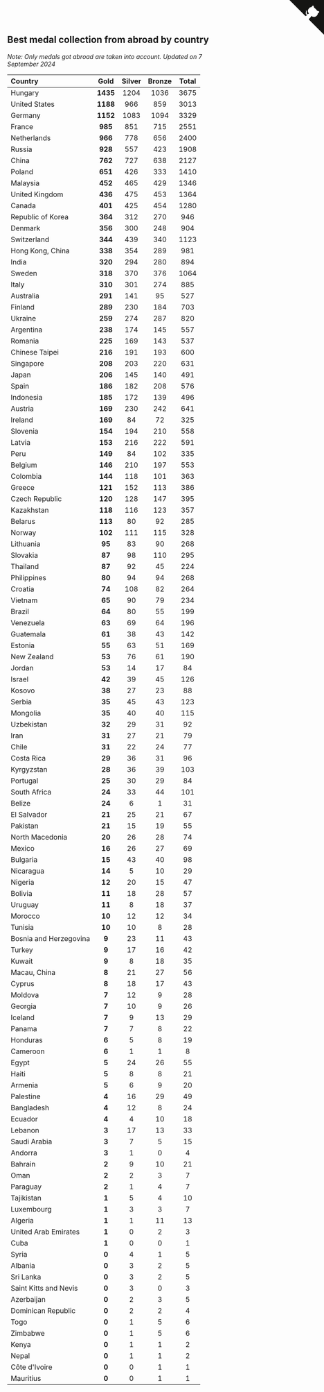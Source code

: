 ## Best medal collection from abroad by country

*Note: Only medals got abroad are taken into account.*
*Updated on  7 September 2024*

| Country | Gold | Silver | Bronze | Total |
| :--- | :--: | :--: | :--: | :--: |
| Hungary | **1435** | 1204 | 1036 | 3675 |
| United States | **1188** | 966 | 859 | 3013 |
| Germany | **1152** | 1083 | 1094 | 3329 |
| France | **985** | 851 | 715 | 2551 |
| Netherlands | **966** | 778 | 656 | 2400 |
| Russia | **928** | 557 | 423 | 1908 |
| China | **762** | 727 | 638 | 2127 |
| Poland | **651** | 426 | 333 | 1410 |
| Malaysia | **452** | 465 | 429 | 1346 |
| United Kingdom | **436** | 475 | 453 | 1364 |
| Canada | **401** | 425 | 454 | 1280 |
| Republic of Korea | **364** | 312 | 270 | 946 |
| Denmark | **356** | 300 | 248 | 904 |
| Switzerland | **344** | 439 | 340 | 1123 |
| Hong Kong, China | **338** | 354 | 289 | 981 |
| India | **320** | 294 | 280 | 894 |
| Sweden | **318** | 370 | 376 | 1064 |
| Italy | **310** | 301 | 274 | 885 |
| Australia | **291** | 141 | 95 | 527 |
| Finland | **289** | 230 | 184 | 703 |
| Ukraine | **259** | 274 | 287 | 820 |
| Argentina | **238** | 174 | 145 | 557 |
| Romania | **225** | 169 | 143 | 537 |
| Chinese Taipei | **216** | 191 | 193 | 600 |
| Singapore | **208** | 203 | 220 | 631 |
| Japan | **206** | 145 | 140 | 491 |
| Spain | **186** | 182 | 208 | 576 |
| Indonesia | **185** | 172 | 139 | 496 |
| Austria | **169** | 230 | 242 | 641 |
| Ireland | **169** | 84 | 72 | 325 |
| Slovenia | **154** | 194 | 210 | 558 |
| Latvia | **153** | 216 | 222 | 591 |
| Peru | **149** | 84 | 102 | 335 |
| Belgium | **146** | 210 | 197 | 553 |
| Colombia | **144** | 118 | 101 | 363 |
| Greece | **121** | 152 | 113 | 386 |
| Czech Republic | **120** | 128 | 147 | 395 |
| Kazakhstan | **118** | 116 | 123 | 357 |
| Belarus | **113** | 80 | 92 | 285 |
| Norway | **102** | 111 | 115 | 328 |
| Lithuania | **95** | 83 | 90 | 268 |
| Slovakia | **87** | 98 | 110 | 295 |
| Thailand | **87** | 92 | 45 | 224 |
| Philippines | **80** | 94 | 94 | 268 |
| Croatia | **74** | 108 | 82 | 264 |
| Vietnam | **65** | 90 | 79 | 234 |
| Brazil | **64** | 80 | 55 | 199 |
| Venezuela | **63** | 69 | 64 | 196 |
| Guatemala | **61** | 38 | 43 | 142 |
| Estonia | **55** | 63 | 51 | 169 |
| New Zealand | **53** | 76 | 61 | 190 |
| Jordan | **53** | 14 | 17 | 84 |
| Israel | **42** | 39 | 45 | 126 |
| Kosovo | **38** | 27 | 23 | 88 |
| Serbia | **35** | 45 | 43 | 123 |
| Mongolia | **35** | 40 | 40 | 115 |
| Uzbekistan | **32** | 29 | 31 | 92 |
| Iran | **31** | 27 | 21 | 79 |
| Chile | **31** | 22 | 24 | 77 |
| Costa Rica | **29** | 36 | 31 | 96 |
| Kyrgyzstan | **28** | 36 | 39 | 103 |
| Portugal | **25** | 30 | 29 | 84 |
| South Africa | **24** | 33 | 44 | 101 |
| Belize | **24** | 6 | 1 | 31 |
| El Salvador | **21** | 25 | 21 | 67 |
| Pakistan | **21** | 15 | 19 | 55 |
| North Macedonia | **20** | 26 | 28 | 74 |
| Mexico | **16** | 26 | 27 | 69 |
| Bulgaria | **15** | 43 | 40 | 98 |
| Nicaragua | **14** | 5 | 10 | 29 |
| Nigeria | **12** | 20 | 15 | 47 |
| Bolivia | **11** | 18 | 28 | 57 |
| Uruguay | **11** | 8 | 18 | 37 |
| Morocco | **10** | 12 | 12 | 34 |
| Tunisia | **10** | 10 | 8 | 28 |
| Bosnia and Herzegovina | **9** | 23 | 11 | 43 |
| Turkey | **9** | 17 | 16 | 42 |
| Kuwait | **9** | 8 | 18 | 35 |
| Macau, China | **8** | 21 | 27 | 56 |
| Cyprus | **8** | 18 | 17 | 43 |
| Moldova | **7** | 12 | 9 | 28 |
| Georgia | **7** | 10 | 9 | 26 |
| Iceland | **7** | 9 | 13 | 29 |
| Panama | **7** | 7 | 8 | 22 |
| Honduras | **6** | 5 | 8 | 19 |
| Cameroon | **6** | 1 | 1 | 8 |
| Egypt | **5** | 24 | 26 | 55 |
| Haiti | **5** | 8 | 8 | 21 |
| Armenia | **5** | 6 | 9 | 20 |
| Palestine | **4** | 16 | 29 | 49 |
| Bangladesh | **4** | 12 | 8 | 24 |
| Ecuador | **4** | 4 | 10 | 18 |
| Lebanon | **3** | 17 | 13 | 33 |
| Saudi Arabia | **3** | 7 | 5 | 15 |
| Andorra | **3** | 1 | 0 | 4 |
| Bahrain | **2** | 9 | 10 | 21 |
| Oman | **2** | 2 | 3 | 7 |
| Paraguay | **2** | 1 | 4 | 7 |
| Tajikistan | **1** | 5 | 4 | 10 |
| Luxembourg | **1** | 3 | 3 | 7 |
| Algeria | **1** | 1 | 11 | 13 |
| United Arab Emirates | **1** | 0 | 2 | 3 |
| Cuba | **1** | 0 | 0 | 1 |
| Syria | **0** | 4 | 1 | 5 |
| Albania | **0** | 3 | 2 | 5 |
| Sri Lanka | **0** | 3 | 2 | 5 |
| Saint Kitts and Nevis | **0** | 3 | 0 | 3 |
| Azerbaijan | **0** | 2 | 3 | 5 |
| Dominican Republic | **0** | 2 | 2 | 4 |
| Togo | **0** | 1 | 5 | 6 |
| Zimbabwe | **0** | 1 | 5 | 6 |
| Kenya | **0** | 1 | 1 | 2 |
| Nepal | **0** | 1 | 1 | 2 |
| Côte d'Ivoire | **0** | 0 | 1 | 1 |
| Mauritius | **0** | 0 | 1 | 1 |


<a href="https://github.com/jonatanklosko/wca_statistics" class="github-corner" aria-label="View source on Github"><svg width="80" height="80" viewBox="0 0 250 250" style="fill:#151513; color:#fff; position: absolute; top: 0; border: 0; right: 0;" aria-hidden="true"><path d="M0,0 L115,115 L130,115 L142,142 L250,250 L250,0 Z"></path><path d="M128.3,109.0 C113.8,99.7 119.0,89.6 119.0,89.6 C122.0,82.7 120.5,78.6 120.5,78.6 C119.2,72.0 123.4,76.3 123.4,76.3 C127.3,80.9 125.5,87.3 125.5,87.3 C122.9,97.6 130.6,101.9 134.4,103.2" fill="currentColor" style="transform-origin: 130px 106px;" class="octo-arm"></path><path d="M115.0,115.0 C114.9,115.1 118.7,116.5 119.8,115.4 L133.7,101.6 C136.9,99.2 139.9,98.4 142.2,98.6 C133.8,88.0 127.5,74.4 143.8,58.0 C148.5,53.4 154.0,51.2 159.7,51.0 C160.3,49.4 163.2,43.6 171.4,40.1 C171.4,40.1 176.1,42.5 178.8,56.2 C183.1,58.6 187.2,61.8 190.9,65.4 C194.5,69.0 197.7,73.2 200.1,77.6 C213.8,80.2 216.3,84.9 216.3,84.9 C212.7,93.1 206.9,96.0 205.4,96.6 C205.1,102.4 203.0,107.8 198.3,112.5 C181.9,128.9 168.3,122.5 157.7,114.1 C157.9,116.9 156.7,120.9 152.7,124.9 L141.0,136.5 C139.8,137.7 141.6,141.9 141.8,141.8 Z" fill="currentColor" class="octo-body"></path></svg></a><style>.github-corner:hover .octo-arm{animation:octocat-wave 560ms ease-in-out}@keyframes octocat-wave{0%,100%{transform:rotate(0)}20%,60%{transform:rotate(-25deg)}40%,80%{transform:rotate(10deg)}}@media (max-width:500px){.github-corner:hover .octo-arm{animation:none}.github-corner .octo-arm{animation:octocat-wave 560ms ease-in-out}}</style>
